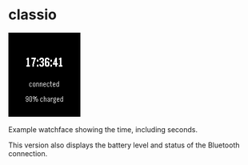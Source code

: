 # classio

![screenshot](classio-battery-connection-screenshot.png)

Example watchface showing the time, including seconds.

This version also displays the battery level and status of the Bluetooth
connection.